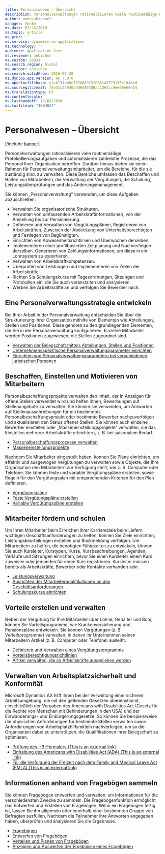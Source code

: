 ```yaml
---
title: Personalwesen – Übersicht
description: Personalverwaltungen rationalisieren viele routinemäßige Protokollierungsaufgaben und automatisieren zahlreiche Prozesse, die das Personal Ihrer Organisation betreffen. Darüber hinaus bieten sie einen Rahmen für Personalverwaltungsmitarbeiter, um die Bereiche, für die sie zuständig sind, zu verwalten. Diese Bereiche umfassen das Beschaffen und Halten von Mitarbeitern, die Verwaltung der Vergütungen, die Schulung, Leistungsüberprüfungen und das Änderungsmanagement.
author: andreabichsel
manager: AnnBe
ms.date: 07/25/2019
ms.topic: article
ms.prod: ''
ms.service: dynamics-ax-applications
ms.technology: ''
audience: Application User
ms.reviewer: anbichse
ms.custom: 20931
ms.search.region: Global
ms.author: anbichse
ms.search.validFrom: 2016-02-28
ms.dyn365.ops.version: AX 7.0.0
ms.openlocfilehash: e2eb131db8e167868913f036149779133c1d46ed
ms.sourcegitcommit: f5e31c34640add6d40308ac1365cc0ee60e60e24
ms.translationtype: HT
ms.contentlocale: 
ms.lasthandoff: 12/08/2020
ms.locfileid: "4694937"
---
```

# <a name="human-resources-overview"></a>Personalwesen – Übersicht

[!include [banner](../includes/banner.md)]

Personalverwaltungen rationalisieren viele routinemäßige Protokollierungsaufgaben und automatisieren zahlreiche Prozesse, die das Personal Ihrer Organisation betreffen. Darüber hinaus bieten sie einen Rahmen für Personalverwaltungsmitarbeiter, um die Bereiche, für die sie zuständig sind, zu verwalten. Diese Bereiche umfassen das Beschaffen und Halten von Mitarbeitern, die Verwaltung der Vergütungen, die Schulung, Leistungsüberprüfungen und das Änderungsmanagement.

Sie können „Personalverwaltung” verwenden, um diese Aufgaben abzuschließen:

+ Verwalten Sie organisatorische Strukturen.
+ Verwalten von umfassenden Arbeitskraftinformationen, von der Anstellung bis zur Pensionierung.
+ Definieren und Verwalten von Vergütungsplänen, Registrieren von Arbeitskräften, Zuweisen der Abdeckung von Unterhaltsberechtigten und Festlegen von Begünstigten.
+ Einrichten von Abwesenheitsrichtlinien und Überwachen derselben.
+ Implementieren einer profilbasierten Zeitplanung und Nachverfolgen derselben. Generieren von Zahlungsinformationen, um diese in ein Lohnsystem zu exportieren.
+ Verwalten von Arbeitskraftkompetenzen.
+ Überprüfen von Leistungen und Implementieren von Zielen der Arbeitskräfte.
+ Richten Sie Schulungskurse mit Tagesordnungen, Sitzungen und Protokollen ein, die Sie auch veranstalten und analysieren.
+ Werben Sie Arbeitskräfte an und verfolgen Sie Bewerber nach.

## <a name="develop-a-human-resources-strategy"></a>Eine Personalverwaltungsstrategie entwickeln

Bei Ihrer Arbeit in der Personalverwaltung entscheiden Sie über die Strukturierung Ihrer Organisation mithilfe von Elementen wie Abteilungen, Stellen und Positionen. Diese gehören zu den grundlegenden Elementen, die Sie in der Personalverwaltung konfigurieren. Einzelne Mitarbeiter werden Positionen zugewiesen, die Stellen zugeordnet sind.

- [Verwalten der Belegschaft mittels Abteilungen, Stellen und Positionen](../../../talent/departments-jobs-positions.md)
- [Unternehmensspezifische Personalverwaltungsparameter einrichten](../../../talent/set-up-company-specific-hr-parameters.md)
- [Einrichten von Personalverwaltungsparametern bei verschiedenen juristischen Personen](../../../talent/set-up-hr-parameters-across-legal-entities.md)

## <a name="recruit-hire-and-motivate-employees"></a>Beschaffen, Einstellen und Motivieren von Mitarbeitern

Personalbeschaffungsprojekte verwalten den Inhalt, der in Anzeigen für offene Stellen verwendet wird und helfen Ihnen, Bewerbungen auf Stellenangebote zu verwalten. Sie können sie verwenden, um Antworten auf Stellenausschreibungen für ein bestimmtes Personalbeschaffungsprojekt oder bestimmte Bewerber nachzuverfolgen und aktualisieren den Status offener Stellen. Sie können auch einzelne Bewerber einstellen oder „Masseneinstellungsprojekte” verwalten, die das Einstellen mehrerer Arbeitskräfte erleichtern, z. B. bei saisonalem Bedarf.

- [Personalbeschaffungsprozesse verwalten](manage-recruiting-process.md)
- [Masseneinstellungsprojekte](mass-hire-projects.md) 

Nachdem Sie Mitarbeiter eingestellt haben, können Sie Pläne einrichten, um effektiv und ausgewogen Vergütungen zu verwalten sowie Objekte, die Ihre Organisation den Mitarbeitern zur Verfügung stellt, wie z. B. Computer oder Telefone. Sie können feste und variable Vergütungspläne erstellen, sowie Regeln für den Vergütungsplan mit entsprechenden Kriterien für den Plan definieren.

- [Vergütungspläne](../../../talent/compensation-plans.md)
- [Feste Vergütungspläne erstellen](../../../talent/create-fixed-compensation-plans.md)
- [Variable Vergütungspläne erstellen](../../../talent/create-variable-compensation-plans.md)

## <a name="develop-and-train-employees"></a>Mitarbeiter fördern und schulen

Um Ihren Mitarbeiter beim Erreichen ihrer Karriereziele beim Liefern wichtigen Geschäftsanforderungen zu helfen, können Sie Ziele einrichten, Leistungsbeurteilungen erstellen und Rückmeldung verfolgen. Um Mitarbeitern zu helfen, die benötigten Fähigkeiten zu entwickeln, können Sie auch Kursleiter, Kurstypen, Kurse, Kursbeschreibungen, Agenden, Verläufe und Sitzungen einrichten, bevor Sie einen Kursleiter einem Kurs zuweisen oder jemanden für einen Kurs registrieren. Kursleiter müssen bereits als Arbeitskräfte, Bewerber oder Kontakte vorhanden sein.

- [Leistungsverwaltung](../../../talent/performance-management-overview.md)
- [Ausrichten der Mitarbeiterqualifikationen an den Geschäftsanforderungen](../../../talent/skills.md)
- [Schulungskurse einrichten](../../../talent/courses.md)

## <a name="create-and-maintain-benefits"></a>Vorteile erstellen und verwalten

Neben der Vergütung für Ihre Mitarbeiter über Löhne, Gehälter und Boni, können Sie Vorteilsprogramme, wie Krankenversicherung und Pensionspläne entwickeln. Sie können Vergütungen (z. B. Verleihprogramme) verwalten, in denen Ihr Unternehmen seinen Mitarbeitern Artikel (z. B. Computer oder Telefone) ausleiht.

- [Definieren und Verwalten eines Vergütungsprogramms](../../../talent/manage-benefit-program.md)
- [Vorteilsberechtigungsrichtlinien](../../../talent/benefit-eligibility-policies.md)
- [Artikel verwalten, die an Arbeitskräfte ausgeliehen werden](../../../talent/loan-items.md)

## <a name="maintain-workplace-safety-and-compliance"></a>Verwalten von Arbeitsplatzsicherheit und Konformität

Microsoft Dynamics AX hilft Ihnen bei der Verwaltung einer sicheren Arbeitsumgebung, die mit den geltenden Gesetzen übereinstimmt, einschließlich der Vorgaben des Americans with Disabilities Act (Gesetz für die Rechte von Menschen mit Behinderungen in den USA) und der Einwanderungs- und Einbürgerungsgesetze. So können Sie beispielsweise die physischen Anforderungen für bestimmte Stellen verwalten sowie Anforderungen von Arbeitsplatzhilfsmitteln nachverfolgen, um so die Organisation dabei zu unterstützen, die Qualifikationen ihrer Belegschaft zu optimieren.

- [Prüfung des I-9-Formulars (This is an external link)](https://docs.microsoft.com/de-de/dynamics365/supply-chain/fin-ops-core/fin-ops/hr/localizations/noam-usa-form-i-9-verification)
- [Einhaltung des Americans with Disabilities Act (ADA) (This is an external link)](https://docs.microsoft.com/de-de/dynamics365/supply-chain/fin-ops-core/fin-ops/hr/localizations/noam-usa-comply-ada)
- [Für die Verfolgung der Freizeit nach dem Family and Medical Leave Act (FMLA) (This is an external link)](https://docs.microsoft.com/de-de/dynamics365/supply-chain/fin-ops-core/fin-ops/hr/localizations/noam-usa-track-time-for-fmla)

## <a name="gather-information-using-questionnaires"></a>Informationen anhand von Fragebögen sammeln

Sie können Fragebögen entwerfen und verwalten, um Informationen für die verschiedensten Zwecke zu sammeln. Die Fragebogenfunktion ermöglicht das Entwerfen und Erstellen von Fragebögen. Wenn ein Fragebogen fertig ist, lassen Sie ihn allgemein oder innerhalb einer bestimmten Gruppe von Befragten ausfüllen. Nachdem die Teilnehmer ihre Antworten angegeben haben, überprüfen und analysieren Sie die Ergebnisse.

- [Fragebögen](../../../talent/questionnaires.md)
- [Entwerfen von Fragebögen](../../../talent/design-questionnaires.md)
- [Verteilen und Planen von Fragebögen](../../../talent/distribute-questionnaires.md)
- [Anzeigen und Auswerten der Ergebnisse eines Fragebögen](../../../talent/evaluate-questionnaire-results.md)
